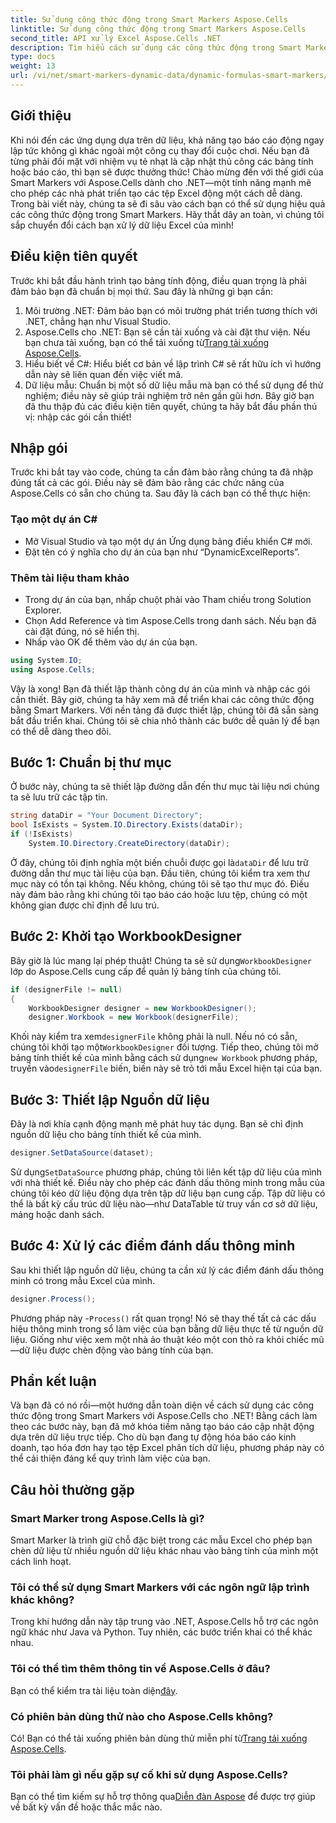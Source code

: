 ```yaml
---
title: Sử dụng công thức động trong Smart Markers Aspose.Cells
linktitle: Sử dụng công thức động trong Smart Markers Aspose.Cells
second_title: API xử lý Excel Aspose.Cells .NET
description: Tìm hiểu cách sử dụng các công thức động trong Smart Markers với Aspose.Cells cho .NET, nâng cao quy trình tạo báo cáo Excel của bạn.
type: docs
weight: 13
url: /vi/net/smart-markers-dynamic-data/dynamic-formulas-smart-markers/
---
```

## Giới thiệu 
Khi nói đến các ứng dụng dựa trên dữ liệu, khả năng tạo báo cáo động ngay lập tức không gì khác ngoài một công cụ thay đổi cuộc chơi. Nếu bạn đã từng phải đối mặt với nhiệm vụ tẻ nhạt là cập nhật thủ công các bảng tính hoặc báo cáo, thì bạn sẽ được thưởng thức! Chào mừng đến với thế giới của Smart Markers với Aspose.Cells dành cho .NET—một tính năng mạnh mẽ cho phép các nhà phát triển tạo các tệp Excel động một cách dễ dàng. Trong bài viết này, chúng ta sẽ đi sâu vào cách bạn có thể sử dụng hiệu quả các công thức động trong Smart Markers. Hãy thắt dây an toàn, vì chúng tôi sắp chuyển đổi cách bạn xử lý dữ liệu Excel của mình!
## Điều kiện tiên quyết
Trước khi bắt đầu hành trình tạo bảng tính động, điều quan trọng là phải đảm bảo bạn đã chuẩn bị mọi thứ. Sau đây là những gì bạn cần:
1. Môi trường .NET: Đảm bảo bạn có môi trường phát triển tương thích với .NET, chẳng hạn như Visual Studio.
2.  Aspose.Cells cho .NET: Bạn sẽ cần tải xuống và cài đặt thư viện. Nếu bạn chưa tải xuống, bạn có thể tải xuống từ[Trang tải xuống Aspose.Cells](https://releases.aspose.com/cells/net/).
3. Hiểu biết về C#: Hiểu biết cơ bản về lập trình C# sẽ rất hữu ích vì hướng dẫn này sẽ liên quan đến việc viết mã.
4. Dữ liệu mẫu: Chuẩn bị một số dữ liệu mẫu mà bạn có thể sử dụng để thử nghiệm; điều này sẽ giúp trải nghiệm trở nên gần gũi hơn.
Bây giờ bạn đã thu thập đủ các điều kiện tiên quyết, chúng ta hãy bắt đầu phần thú vị: nhập các gói cần thiết!
## Nhập gói 
Trước khi bắt tay vào code, chúng ta cần đảm bảo rằng chúng ta đã nhập đúng tất cả các gói. Điều này sẽ đảm bảo rằng các chức năng của Aspose.Cells có sẵn cho chúng ta. Sau đây là cách bạn có thể thực hiện:
### Tạo một dự án C#
- Mở Visual Studio và tạo một dự án Ứng dụng bảng điều khiển C# mới.
- Đặt tên có ý nghĩa cho dự án của bạn như “DynamicExcelReports”.
### Thêm tài liệu tham khảo 
- Trong dự án của bạn, nhấp chuột phải vào Tham chiếu trong Solution Explorer.
- Chọn Add Reference và tìm Aspose.Cells trong danh sách. Nếu bạn đã cài đặt đúng, nó sẽ hiển thị.
- Nhấp vào OK để thêm vào dự án của bạn.
```csharp
using System.IO;
using Aspose.Cells;
```
Vậy là xong! Bạn đã thiết lập thành công dự án của mình và nhập các gói cần thiết. Bây giờ, chúng ta hãy xem mã để triển khai các công thức động bằng Smart Markers.
Với nền tảng đã được thiết lập, chúng tôi đã sẵn sàng bắt đầu triển khai. Chúng tôi sẽ chia nhỏ thành các bước dễ quản lý để bạn có thể dễ dàng theo dõi.
## Bước 1: Chuẩn bị thư mục
Ở bước này, chúng ta sẽ thiết lập đường dẫn đến thư mục tài liệu nơi chúng ta sẽ lưu trữ các tập tin.
```csharp
string dataDir = "Your Document Directory";
bool IsExists = System.IO.Directory.Exists(dataDir);
if (!IsExists)
    System.IO.Directory.CreateDirectory(dataDir);
```
 Ở đây, chúng tôi định nghĩa một biến chuỗi được gọi là`dataDir` để lưu trữ đường dẫn thư mục tài liệu của bạn. Đầu tiên, chúng tôi kiểm tra xem thư mục này có tồn tại không. Nếu không, chúng tôi sẽ tạo thư mục đó. Điều này đảm bảo rằng khi chúng tôi tạo báo cáo hoặc lưu tệp, chúng có một không gian được chỉ định để lưu trú.
## Bước 2: Khởi tạo WorkbookDesigner
Bây giờ là lúc mang lại phép thuật! Chúng ta sẽ sử dụng`WorkbookDesigner` lớp do Aspose.Cells cung cấp để quản lý bảng tính của chúng tôi.
```csharp
if (designerFile != null)
{
    WorkbookDesigner designer = new WorkbookDesigner();
    designer.Workbook = new Workbook(designerFile);
```
 Khối này kiểm tra xem`designerFile` không phải là null. Nếu nó có sẵn, chúng tôi khởi tạo một`WorkbookDesigner` đối tượng. Tiếp theo, chúng tôi mở bảng tính thiết kế của mình bằng cách sử dụng`new Workbook` phương pháp, truyền vào`designerFile` biến, biến này sẽ trỏ tới mẫu Excel hiện tại của bạn.
## Bước 3: Thiết lập Nguồn dữ liệu
Đây là nơi khía cạnh động mạnh mẽ phát huy tác dụng. Bạn sẽ chỉ định nguồn dữ liệu cho bảng tính thiết kế của mình.
```csharp
designer.SetDataSource(dataset);
```
 Sử dụng`SetDataSource` phương pháp, chúng tôi liên kết tập dữ liệu của mình với nhà thiết kế. Điều này cho phép các đánh dấu thông minh trong mẫu của chúng tôi kéo dữ liệu động dựa trên tập dữ liệu bạn cung cấp. Tập dữ liệu có thể là bất kỳ cấu trúc dữ liệu nào—như DataTable từ truy vấn cơ sở dữ liệu, mảng hoặc danh sách.
## Bước 4: Xử lý các điểm đánh dấu thông minh
Sau khi thiết lập nguồn dữ liệu, chúng ta cần xử lý các điểm đánh dấu thông minh có trong mẫu Excel của mình.
```csharp
designer.Process();
```
 Phương pháp này -`Process()` rất quan trọng! Nó sẽ thay thế tất cả các dấu hiệu thông minh trong sổ làm việc của bạn bằng dữ liệu thực tế từ nguồn dữ liệu. Giống như việc xem một nhà ảo thuật kéo một con thỏ ra khỏi chiếc mũ—dữ liệu được chèn động vào bảng tính của bạn.
## Phần kết luận 
Và bạn đã có nó rồi—một hướng dẫn toàn diện về cách sử dụng các công thức động trong Smart Markers với Aspose.Cells cho .NET! Bằng cách làm theo các bước này, bạn đã mở khóa tiềm năng tạo báo cáo cập nhật động dựa trên dữ liệu trực tiếp. Cho dù bạn đang tự động hóa báo cáo kinh doanh, tạo hóa đơn hay tạo tệp Excel phân tích dữ liệu, phương pháp này có thể cải thiện đáng kể quy trình làm việc của bạn.
## Câu hỏi thường gặp
### Smart Marker trong Aspose.Cells là gì?  
Smart Marker là trình giữ chỗ đặc biệt trong các mẫu Excel cho phép bạn chèn dữ liệu từ nhiều nguồn dữ liệu khác nhau vào bảng tính của mình một cách linh hoạt.
### Tôi có thể sử dụng Smart Markers với các ngôn ngữ lập trình khác không?  
Trong khi hướng dẫn này tập trung vào .NET, Aspose.Cells hỗ trợ các ngôn ngữ khác như Java và Python. Tuy nhiên, các bước triển khai có thể khác nhau.
### Tôi có thể tìm thêm thông tin về Aspose.Cells ở đâu?  
 Bạn có thể kiểm tra tài liệu toàn diện[đây](https://reference.aspose.com/cells/net/).
### Có phiên bản dùng thử nào cho Aspose.Cells không?  
 Có! Bạn có thể tải xuống phiên bản dùng thử miễn phí từ[Trang tải xuống Aspose.Cells](https://releases.aspose.com/).
### Tôi phải làm gì nếu gặp sự cố khi sử dụng Aspose.Cells?  
 Bạn có thể tìm kiếm sự hỗ trợ thông qua[Diễn đàn Aspose](https://forum.aspose.com/c/cells/9) để được trợ giúp về bất kỳ vấn đề hoặc thắc mắc nào.